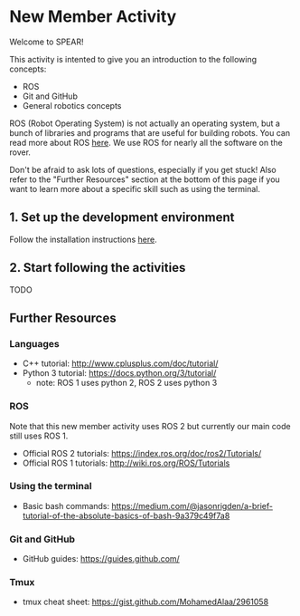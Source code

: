 # New Member Activity

Welcome to SPEAR!

This activity is intented to give you an introduction to the following concepts:

- ROS
- Git and GitHub
- General robotics concepts

ROS (Robot Operating System) is not actually an operating system, but a bunch of libraries and programs that are useful for building robots.
You can read more about ROS [here](https://www.ros.org/about-ros/).
We use ROS for nearly all the software on the rover.

Don't be afraid to ask lots of questions, especially if you get stuck!
Also refer to the "Further Resources" section at the bottom of this page if you want to learn more about a specific skill such as using the terminal.

## 1. Set up the development environment

Follow the installation instructions [here](https://github.com/UofA-SPEAR/spear-turtlebot/blob/master/README.md).

## 2. Start following the activities

TODO

## Further Resources

### Languages

* C++ tutorial: http://www.cplusplus.com/doc/tutorial/
* Python 3 tutorial: https://docs.python.org/3/tutorial/ 
  * note: ROS 1 uses python 2, ROS 2 uses python 3

### ROS

Note that this new member activity uses ROS 2 but currently our main code still uses ROS 1.

* Official ROS 2 tutorials: https://index.ros.org/doc/ros2/Tutorials/
* Official ROS 1 tutorials: http://wiki.ros.org/ROS/Tutorials

### Using the terminal

* Basic bash commands: https://medium.com/@jasonrigden/a-brief-tutorial-of-the-absolute-basics-of-bash-9a379c49f7a8

### Git and GitHub

* GitHub guides: https://guides.github.com/

### Tmux

* tmux cheat sheet: https://gist.github.com/MohamedAlaa/2961058


